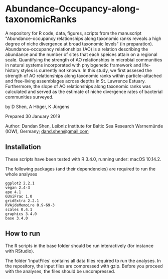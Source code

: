 # Abundance-Occupancy-along-taxonomicRanks

A repository for R code, data, figures, scripts from the manuscript "Abundance-occupancy relationships along taxonomic ranks reveals a high degree of niche divergence at broad taxonomic levels" (in preparation). Abundance-occupancy relationships (AO) is a relation describing the abundance and the number of sites that each speices attain on a regional scale. Quantifying the strength of AO relationships in microbial communities in natural systems incorporated with phylogenetic framework and life-history styles is currently not known. In this study, we first assesed the strength of AO relationships along taxonomic ranks within particle-attached and free-living assemblages across depths in St. Lawrence Estuary. Furthermore, the slope of AO relationships along taxonomic ranks was calculated and served as the estimate of niche divergence rates of bacterial communities surveyed.

by D Shen, A Höger, K Jürgens

Prepared 30 January 2019

Author: Dandan Shen, Leibniz Institute for Baltic Sea Research Warnemünde (IOW), Germany; dand.shen@gmail.com

## Installation

These scripts have been tested with R 3.4.0, running under: macOS 10.14.2.

The following packages (and their dependencies) are required to run the whole analyses

```
ggplot2 2.2.1
vegan 2.4-3
ape 4.1
GUniFrac 1.0
gridExtra 2.2.1
RVAideMemoire 0.9-69-3
scales 0.4.1
graphics 3.4.0
base 3.4.0

```

## How to run
The R scripts in the base folder should be run interactively (for instance with RStudio).

The folder 'InputFiles' contains all data files required to run the analyses. In the repository, the input files are compressed with gzip. Before you proceed with the analyses, the files should be uncompressed.
